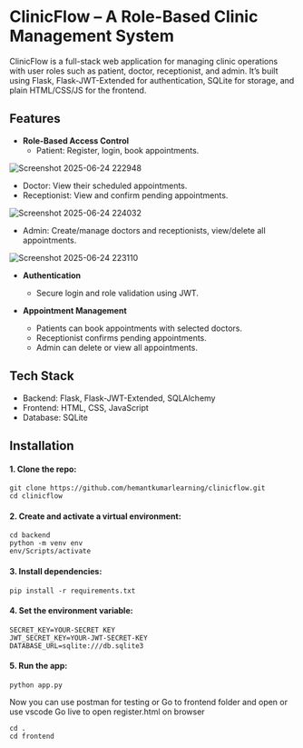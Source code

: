 # ClinicFlow – A Role-Based Clinic Management System

ClinicFlow is a full-stack web application for managing clinic operations with user roles such as patient, doctor, receptionist, and admin. It’s built using Flask, Flask-JWT-Extended for authentication, SQLite for storage, and plain HTML/CSS/JS for the frontend.

## Features

- **Role-Based Access Control**
  - Patient: Register, login, book appointments.
 
![Screenshot 2025-06-24 222948](https://github.com/user-attachments/assets/8eb8b417-6389-45d8-abc4-88c4eadc30f3)


  - Doctor: View their scheduled appointments.
  - Receptionist: View and confirm pending appointments.

![Screenshot 2025-06-24 224032](https://github.com/user-attachments/assets/15651a93-8b33-457d-9c9b-c150fef91f3d)


  - Admin: Create/manage doctors and receptionists, view/delete all appointments.

![Screenshot 2025-06-24 223110](https://github.com/user-attachments/assets/1d10135d-0309-41e2-a58f-48b7e434c48f)


- **Authentication**
  - Secure login and role validation using JWT.

- **Appointment Management**
  - Patients can book appointments with selected doctors.
  - Receptionist confirms pending appointments.
  - Admin can delete or view all appointments.

## Tech Stack

- Backend: Flask, Flask-JWT-Extended, SQLAlchemy
- Frontend: HTML, CSS, JavaScript
- Database: SQLite

## Installation

#### 1. Clone the repo:

```
git clone https://github.com/hemantkumarlearning/clinicflow.git
cd clinicflow
```

#### 2. Create and activate a virtual environment:

```
cd backend
python -m venv env
env/Scripts/activate
```

#### 3. Install dependencies:

```
pip install -r requirements.txt
```

#### 4. Set the environment variable:

```
SECRET_KEY=YOUR-SECRET KEY
JWT_SECRET_KEY=YOUR-JWT-SECRET-KEY
DATABASE_URL=sqlite:///db.sqlite3
```

#### 5. Run the app:

```
python app.py
```

Now you can use postman for testing or Go to frontend folder and open or use vscode Go live to open register.html on browser 

```
cd .
cd frontend
```



